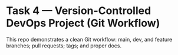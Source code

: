 # Task 4 — Version-Controlled DevOps Project (Git Workflow)

This repo demonstrates a clean Git workflow: main, dev, and feature branches; pull requests; tags; and proper docs.
